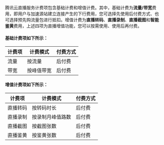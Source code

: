 腾讯云直播服务计费项包含基础计费和增值计费。其中，基础计费为**流量/带宽**费用，即用户与加速源站建立连接产生的下行费用，您可选择先使用后付费方式、也可选择预先购流量包进行抵扣。增值计费为**直播转码**、**直播录制**、**直播截图**和**智能鉴黄**费用，上述四项为直播增值功能，您可以按需使用、使用后再付费。

#### 基础计费项如下所示：

| 计费项 | 计费模式 | 付费方式 |
|-------------| -------------|-------------|
| 流量 | 按流量 | 后付费 |
| 带宽 | 按峰值带宽 | 后付费 |

#### 增值计费项如下所示：

| 计费项 | 计费模式 | 付费方式 |
|-------------| -------------|-------------|
| 直播转码 | 按转码时长 | 后付费 |
| 直播录制 | 按录制月峰值路数 | 后付费 |
| 直播截图 | 按截图张数 | 后付费 |
| 直播鉴黄 | 按鉴黄张数 | 后付费 |
